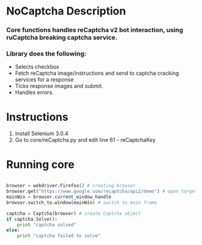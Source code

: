 # NoCaptcha Description
### Core functions handles reCaptcha v2 bot interaction, using ruCaptcha breaking captcha service.
### Library does the following:

 * Selects checkbox 
 * Fetch reCaptcha image/instructions and send to captcha cracking services for a response
 * Ticks response images and submit.
 * Handles errors.

# Instructions
1) Install Selenium 3.0.4
2) Go to core/reCaptcha.py and edit line 61 - reCaptchaKey



# Running core
```python

browser = webdriver.Firefox() # creating browser
browser.get("https://www.google.com/recaptcha/api2/demo") # open target page
mainWin = browser.current_window_handle 
browser.switch_to.window(mainWin) # switch to main frame

captcha = Captcha(browser) # create Captcha object
if captcha.Solve():
    print "captcha solved"
else:
    print "captcha failed to solve"

```
